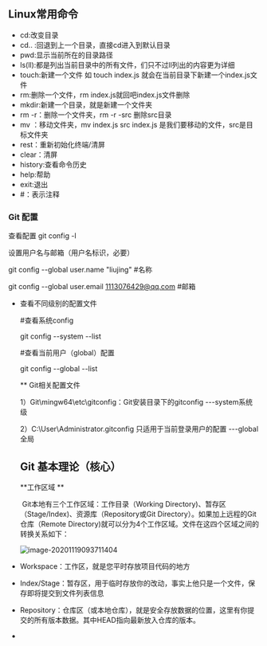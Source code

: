 ## Linux常用命令

* cd:改变目录
* cd.. :回退到上一个目录，直接cd进入到默认目录
* pwd:显示当前所在的目录路径
* ls(ll):都是列出当前目录中的所有文件，们只不过ll列出的内容更为详细
* touch:新建一个文件 如 touch index.js 就会在当前目录下新建一个index.js文件
* rm:删除一个文件，rm index.js就回吧index.js文件删除
* mkdir:新建一个目录，就是新建一个文件夹
* rm -r：删除一个文件夹，rm -r -src 删除src目录
* mv ：移动文件夹，mv index.js src index.js 是我们要移动的文件，src是目标文件夹
* rest：重新初始化终端/清屏
* clear：清屏
* history:查看命令历史
* help:帮助
* exit:退出
* #：表示注释

### Git 配置

查看配置 git config -l

设置用户名与邮箱（用户名标识，必要）

git config --global user.name "liujing" #名称

git config --global user.email 1113076429@qq.com #邮箱

* 查看不同级别的配置文件

  #查看系统config

  git config --system  --list

  #查看当前用户（global）配置

  git config --global --list

  ** Git相关配置文件

  1）Git\mingw64\etc\gitconfig：Git安装目录下的gitconfig   ---system系统级

  2）C:\User\Administrator\.gitconfig 只适用于当前登录用户的配置 ---global 全局

  

  ## Git 基本理论（核心）

  **工作区域 **

  ​	Git本地有三个工作区域：工作目录（Working Directory)、暂存区（Stage/Index)、资源库（Repository或Git Directory）。如果加上远程的Git仓库（Remote Directory)就可以分为4个工作区域。文件在这四个区域之间的转换关系如下：

  

  ![image-20201119093711404](C:\Users\Lenovo\AppData\Roaming\Typora\typora-user-images\image-20201119093711404.png)

* Workspace：工作区，就是您平时存放项目代码的地方
* Index/Stage：暂存区，用于临时存放你的改动，事实上他只是一个文件，保存即将提交到文件列表信息
* Repository：仓库区（或本地仓库），就是安全存放数据的位置，这里有你提交的所有版本数据。其中HEAD指向最新放入仓库的版本。
* 






